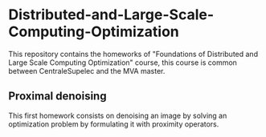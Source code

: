 # Distributed-and-Large-Scale-Computing-Optimization

This repository contains the homeworks of "Foundations of Distributed and Large Scale Computing Optimization" course, this course is common between CentraleSupelec and the MVA master.

## Proximal denoising

This first homework consists on denoising an image by solving an optimization problem by formulating it with proximity operators.


